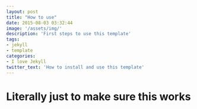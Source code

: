 ```yaml
---
layout: post
title: "How to use"
date: 2015-08-03 03:32:44
image: '/assets/img/'
description: 'First steps to use this template'
tags:
- jekyll 
- template 
categories:
- I love Jekyll
twitter_text: 'How to install and use this template'
---
```


# Literally just to make sure this works
